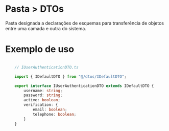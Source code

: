 # Pasta > DTOs

Pasta designada a declarações de esquemas para transferência de objetos entre uma camada e outra do sistema.

# Exemplo de uso

```ts

    // IUserAuthenticationDTO.ts

    import { IDefaultDTO } from "@/dtos/IDefaultDTO"; 

    export interface IUserAuthenticationDTO extends IDefaultDTO {
        username: string;
        password: string;
        active: boolean;
        verification: {
            email: boolean;
            telephone: boolean;
        }
    }

```